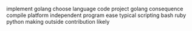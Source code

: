 implement golang choose language code project golang consequence compile platform independent program ease typical scripting bash ruby python making outside contribution likely